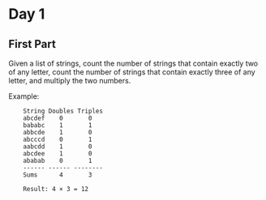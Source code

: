 # Day 1

## First Part

Given a list of strings, count the number of strings that contain
exactly two of any letter, count the number of strings that contain
exactly three of any letter, and multiply the two numbers.

Example:

```
    String Doubles Triples
    abcdef    0       0
    bababc    1       1
    abbcde    1       0
    abcccd    0       1
    aabcdd    1       0
    abcdee    1       0
    ababab    0       1
	------ ------ --------
	Sums      4       3
	
	Result: 4 × 3 = 12
```

